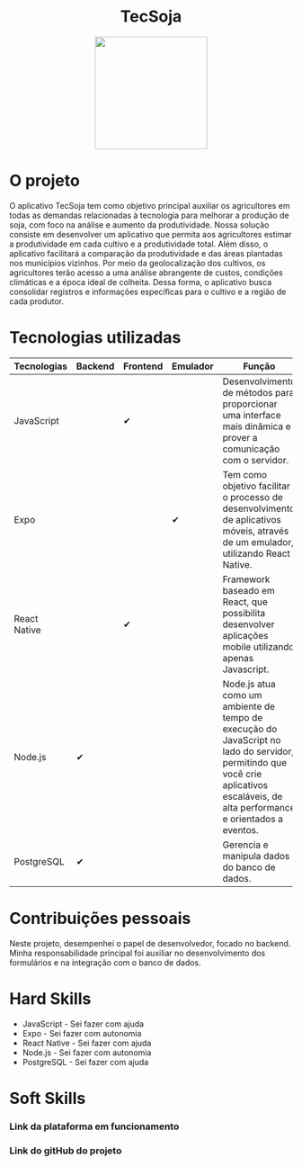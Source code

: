 <h1 align="center"> TecSoja </h1>
<div align="center">
<img src="https://github.com/alira1984/PortifolioTG/blob/main/APIs/API-04/tecsoja.svg" width="200px"/>
</div>

# O projeto 

  <p> O aplicativo TecSoja tem como objetivo principal auxiliar os agricultores em todas as demandas relacionadas à tecnologia para melhorar a produção de soja, com foco na análise e aumento da produtividade. Nossa solução consiste em desenvolver um aplicativo que permita aos agricultores estimar a produtividade em cada cultivo e a produtividade total. Além disso, o aplicativo facilitará a comparação da produtividade e das áreas plantadas nos municípios vizinhos. Por meio da geolocalização dos cultivos, os agricultores terão acesso a uma análise abrangente de custos, condições climáticas e a época ideal de colheita. Dessa forma, o aplicativo busca consolidar registros e informações específicas para o cultivo e a região de cada produtor. </p>
  
  # Tecnologias utilizadas
| Tecnologias  | Backend | Frontend | Emulador | Função |
| ------------- | ------------- | ------------- | -------------- | ------------- |
| JavaScript  |  |  ✔  |   |Desenvolvimento de métodos para proporcionar uma interface mais dinâmica e prover a comunicação com o servidor.|
| Expo  |   | |   ✔  | Tem como objetivo facilitar o processo de desenvolvimento de aplicativos móveis, através de um emulador, utilizando React Native.|
| React Native  |  |  ✔ |   | Framework baseado em React, que possibilita desenvolver aplicações mobile utilizando apenas Javascript.|
| Node.js  |  ✔  |  |   | Node.js atua como um ambiente de tempo de execução do JavaScript no lado do servidor, permitindo que você crie aplicativos escaláveis, de alta performance e orientados a eventos.|
| PostgreSQL  |  ✔  |  |   | Gerencia e manipula dados do banco de dados.|

# Contribuições pessoais
Neste projeto, desempenhei o papel de desenvolvedor, focado no backend. Minha responsabilidade principal foi auxiliar no desenvolvimento dos formulários e na integração com o banco de dados.


# Hard Skills
* JavaScript - Sei fazer com ajuda
* Expo - Sei fazer com autonomia
* React Native - Sei fazer com ajuda
* Node.js - Sei fazer com autonomia
* PostgreSQL - Sei fazer com ajuda


# Soft Skills

### Link da plataforma em funcionamento
### Link do gitHub do projeto




